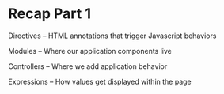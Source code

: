 # Recap Part 1

Directives – HTML annotations that trigger Javascript behaviors

Modules – Where our application components live

Controllers – Where we add application behavior

Expressions – How values get displayed within the page
